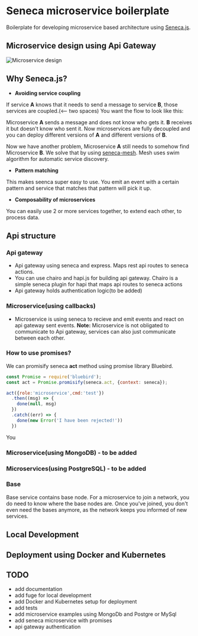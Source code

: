 # Seneca microservice boilerplate

Boilerplate for developing microservice based architecture using [Seneca.js](http://senecajs.org/).

## Microservice design using Api Gateway

![Microservice design](./docs/images/microservice.png)


## Why Seneca.js?

- **Avoiding service coupling**

If service **A** knows that it needs to send a message to service **B**, those services are coupled.(<-- two spaces)
You want the flow to look like this:

Microservice **A** sends a message and does not know who gets it. **B** receives it but doesn't know who sent it.
Now microservices are fully decoupled and you can deploy different versions of **A** and different versions of **B**.

Now we have another problem, Microservice **A** still needs to somehow find Microservice **B**.
We solve that by using [seneca-mesh](https://github.com/senecajs/seneca-mesh).
Mesh uses swim algorithm for automatic service discovery.

- **Pattern matching**

This makes seenca super easy to use. You emit an event with a certain pattern and service that matches that pattern
will pick it up.

- **Composability of microservices**

You can easily use  2 or more services together, to extend each other, to process data.

## Api structure

### Api gateway

- Api gateway using seneca and express. Maps rest api routes to seneca actions.
- You can use chairo and hapi.js for building api gateway. Chairo is a simple seneca plugin for hapi that maps
api routes to seneca actions
- Api gateway holds authentication logic(to be added)

### Microservice(using callbacks)

- Microservice is using seneca to recieve and emit events and react on api gateway sent events.
**Note:** Microservice is not obligated to communicate to Api gateway, services can also just communicate between
each other.

### How to use promises?

We can promisify seneca **act** method using promise library Bluebird.

```javascript
const Promise = require('bluebird');
const act = Promise.promisify(seneca.act, {context: seneca});

act({role:'microservice',cmd:'test'})
  .then((msg) => {
    done(null, msg)
  })
  .catch((err) => {
    done(new Error('I have been rejected!'))
  })
```
You

### Microservice(using MongoDB) - to be added

### Microservices(using PostgreSQL) - to be added

### Base

Base service contains base node.
For a microservice to join a network, you do need to know where the base nodes are.
Once you've joined, you don't even need the bases anymore, as the network keeps you informed of new services.

## Local Development


## Deployment using Docker and Kubernetes


## TODO

- add documentation
- add fuge for local development
- add Docker and Kubernetes setup for deployment
- add tests
- add microservice examples using MongoDb and Postgre or MySql
- add seneca microservice with promises
- api gateway authentication
